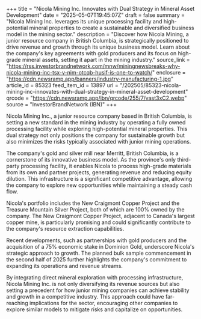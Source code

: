 +++
title = "Nicola Mining Inc. Innovates with Dual Strategy in Mineral Asset Development"
date = "2025-05-07T19:45:07Z"
draft = false
summary = "Nicola Mining Inc. leverages its unique processing facility and high-potential mineral properties to create a sustainable and diversified business model in the mining sector."
description = "Discover how Nicola Mining, a junior resource company in British Columbia, is strategically positioned to drive revenue and growth through its unique business model. Learn about the company's key agreements with gold producers and its focus on high-grade mineral assets, setting it apart in the mining industry."
source_link = "https://rss.investorbrandnetwork.com/mnw/miningnewsbreaks-why-nicola-mining-inc-tsx-v-nim-otcqb-husif-is-one-to-watch/"
enclosure = "https://cdn.newsramp.app/banners/industry-manufacturing-1.jpg"
article_id = 85323
feed_item_id = 13897
url = "/202505/85323-nicola-mining-inc-innovates-with-dual-strategy-in-mineral-asset-development"
qrcode = "https://cdn.newsramp.app/ibn/qrcode/255/7/vast3xC2.webp"
source = "InvestorBrandNetwork (IBN)"
+++

<p>Nicola Mining Inc., a junior resource company based in British Columbia, is setting a new standard in the mining industry by operating a fully owned processing facility while exploring high-potential mineral properties. This dual strategy not only positions the company for sustainable growth but also minimizes the risks typically associated with junior mining operations.</p><p>The company's gold and silver mill near Merritt, British Columbia, is a cornerstone of its innovative business model. As the province's only third-party processing facility, it enables Nicola to process high-grade materials from its own and partner projects, generating revenue and reducing equity dilution. This infrastructure is a significant competitive advantage, allowing the company to explore new opportunities while maintaining a steady cash flow.</p><p>Nicola's portfolio includes the New Craigmont Copper Project and the Treasure Mountain Silver Project, both of which are 100% owned by the company. The New Craigmont Copper Project, adjacent to Canada's largest copper mine, is particularly promising and could significantly contribute to the company's resource extraction capabilities.</p><p>Recent developments, such as partnerships with gold producers and the acquisition of a 75% economic stake in Dominion Gold, underscore Nicola's strategic approach to growth. The planned bulk sample commencement in the second half of 2025 further highlights the company's commitment to expanding its operations and revenue streams.</p><p>By integrating direct mineral exploration with processing infrastructure, Nicola Mining Inc. is not only diversifying its revenue sources but also setting a precedent for how junior mining companies can achieve stability and growth in a competitive industry. This approach could have far-reaching implications for the sector, encouraging other companies to explore similar models to mitigate risks and capitalize on opportunities.</p>